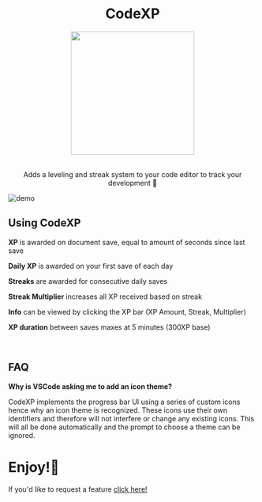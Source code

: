 <div align='center'>
  
# CodeXP
<img src="https://github.com/bengriepp/codeXP/assets/87792049/4230f4d4-e767-4fa2-b458-d977752c6e77" width="250">
</div>
<p align='center'>
<br>
Adds a leveling and streak system to your code editor to track your development 🔮
</p>

![demo](https://github.com/bengriepp/codeXP/assets/87792049/128e8b3d-f086-4eb1-9b9c-704d58f23a92)

## Using CodeXP
**XP** is awarded on document save, equal to amount of seconds since last save

**Daily XP** is awarded on your first save of each day

**Streaks** are awarded for consecutive daily saves

**Streak Multiplier** increases all XP received based on streak

**Info** can be viewed by clicking the XP bar (XP Amount, Streak, Multiplier)

**XP duration** between saves maxes at 5 minutes (300XP base)

<br>

## FAQ

**Why is VSCode asking me to add an icon theme?**

CodeXP implements the progress bar UI using a series of custom icons hence why an icon theme is recognized. These icons use their own identifiers and therefore will not interfere or change any existing icons. This will all be done automatically and the prompt to choose a theme can be ignored.

# Enjoy!👾

If you'd like to request a feature <a href="https://github.com/bengriepp/codeXP/issues/new">click here!</a>

